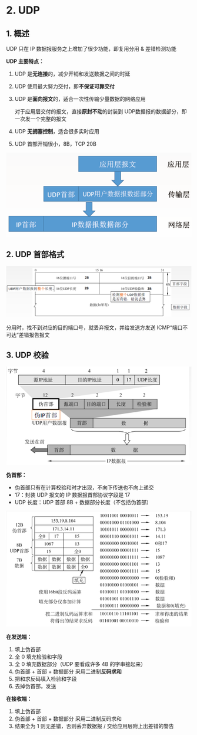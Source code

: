 # 2. UDP

## 1. 概述

UDP 只在 IP 数据报服务之上增加了很少功能，即复用分用 & 差错检测功能

**UDP 主要特点：**

1. UDP 是**无连接**的，减少开销和发送数据之间的时延
2. UDP 使用最大努力交付，即**不保证可靠交付**
3. UDP 是**面向报文**的，适合一次性传输少量数据的网络应用

   对于应用层交付的报文，直接**原封不动**的封装到 UDP数据报的数据部分，即一次发一个完整的报文

4. UDP **无拥塞控制**，适合很多实时应用
5. UDP 首部开销很小，8B，TCP 20B

![](../.gitbook/assets/image%20%28224%29.png)

## 2. UDP 首部格式

![](../.gitbook/assets/image%20%28209%29.png)

分用时，找不到对应的目的端口号，就丢弃报文，并给发送方发送 ICMP“端口不可达”差错报告报文

## 3. UDP 校验

![](../.gitbook/assets/image%20%28212%29.png)

**伪首部：**

* 伪首部只有在计算校验和时才出现，不向下传送也不向上递交
* 17：封装 UDP 报文的 IP 数据报首部协议字段是 17
* UDP 长度：UDP 首部 8B + 数据部分长度（不包括伪首部）

![](../.gitbook/assets/image%20%28215%29.png)

**在发送端：**

1. 填上伪首部
2. 全 0 填充检验和字段
3. 全 0 填充数据部分（UDP 要看成许多 4B 的字串接起来）
4. 伪首部 + 首部 + 数据部分 采用二进制**反码求和**
5. 把和求反码填入检验和字段
6. 去掉伪首部，发送

**在接收端：**

1. 填上伪首部
2. 伪首部 + 首部 + 数据部分 采用二进制反码求和
3. 结果全为 1 则无差错，否则丢弃数据报 / 交给应用层附上出差错的警告

